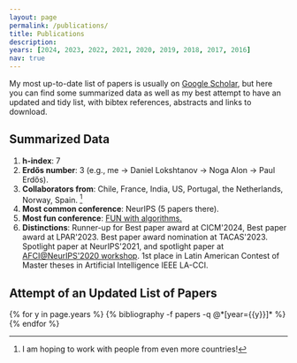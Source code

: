 ```yaml
---
layout: page
permalink: /publications/
title: Publications
description: 
years: [2024, 2023, 2022, 2021, 2020, 2019, 2018, 2017, 2016]
nav: true
---
```


My most up-to-date list of papers is usually on [Google Scholar](https://scholar.google.com/citations?user=0EOonpYAAAAJ&hl=en), but here you can find some summarized data as well as my best attempt to have an updated and tidy list, with bibtex references, abstracts and links to download.

## Summarized Data
1. **h-index**: 7
2. **Erdős number**: 3 (e.g., me → Daniel Lokshtanov → Noga Alon → Paul Erdős).
3. **Collaborators from**: Chile, France, India, US, Portugal, the Netherlands, Norway, Spain. [^2]
4. **Most common conference**: NeurIPS (5 papers there).
5. **Most fun conference**: <a href="https://sites.google.com/view/fun2022/home?pli=1">FUN with algorithms.</a>
6. **Distinctions**: Runner-up for Best paper award at CICM'2024, Best paper award at LPAR'2023. Best paper award nomination at TACAS'2023.  Spotlight paper at NeurIPS'2021, and spotlight paper at <a href="https://www.afciworkshop.org/afci-2020/home">AFCI@NeurIPS'2020 workshop</a>. 1st place in Latin American Contest of Master theses in Artificial Intelligence IEEE LA-CCI.


## Attempt of an Updated List of Papers
<div class="publications">
  {% for y in page.years %}
    {% bibliography -f papers -q @*[year={{y}}]* %}
  {% endfor %}
</div>

[^1]: This count might include a journal version of a conference paper separately, if there's a enough difference between the two.
[^2]: I am hoping to work with people from even more countries!
